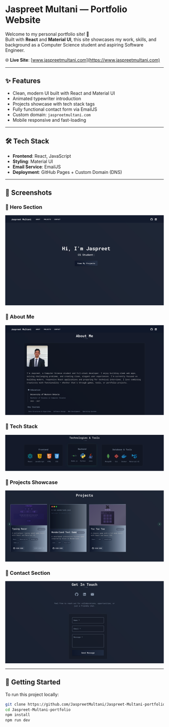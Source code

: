 # Jaspreet Multani — Portfolio Website

Welcome to my personal portfolio site! 🚀  
Built with **React** and **Material UI**, this site showcases my work, skills, and background as a Computer Science student and aspiring Software Engineer.

🌐 **Live Site**: [www.jaspreetmultani.com](https://www.jaspreetmultani.com)

---

## ✨ Features

- Clean, modern UI built with React and Material UI
- Animated typewriter introduction
- Projects showcase with tech stack tags
- Fully functional contact form via EmailJS
- Custom domain: `jaspreetmultani.com`
- Mobile responsive and fast-loading

---

## 🛠 Tech Stack

- **Frontend**: React, JavaScript
- **Styling**: Material UI
- **Email Service**: EmailJS
- **Deployment**: GitHub Pages + Custom Domain (DNS)

---

## 📸 Screenshots

### 🔹 Hero Section
![Hero Section](./assets/HeroSection.png)

### 🔹 About Me
![About Me](./assets/AboutSection.png)

### 🔹 Tech Stack
![Tech Stack](./assets/Technologies.png)

### 🔹 Projects Showcase
![Projects](./assets/Projects.png)

### 🔹 Contact Section
![Contact](./assets/ContactSection.png)

---

## 🚀 Getting Started

To run this project locally:

```bash
git clone https://github.com/JaspreetMultani/Jaspreet-Multani-portfolio.git
cd Jaspreet-Multani-portfolio
npm install
npm run dev
```
